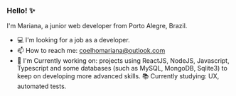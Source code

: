 ### Hello! ✨
I'm Mariana, a junior web developer from Porto Alegre, Brazil. 

- 💻 I'm looking for a job as a developer.
- 📫 How to reach me: coelhomariana@outlook.com
- :seedling: I'm Currently working on: projects using ReactJS, NodeJS, Javascript, Typescript and some databases (such as MySQL, MongoDB, Sqlite3) to keep on developing more advanced skills.
:books: Currently studying: UX, automated tests.
